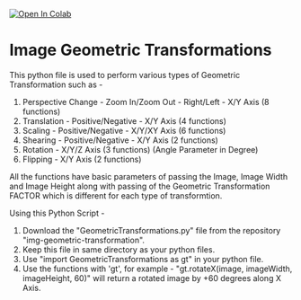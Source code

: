 [![Open In Colab](https://colab.research.google.com/assets/colab-badge.svg)](https://colab.research.google.com/gist/baijudodhia/7dc2c2241248c9814b9550655e042eac/demo.ipynb)


# Image Geometric Transformations
This python file is used to perform various types of Geometric Transformation such as -
1. Perspective Change - Zoom In/Zoom Out - Right/Left - X/Y Axis (8 functions)
2. Translation - Positive/Negative - X/Y Axis (4 functions)
3. Scaling - Positive/Negative - X/Y/XY Axis (6 functions)
4. Shearing - Positive/Negative - X/Y Axis (2 functions)
5. Rotation - X/Y/Z Axis (3 functions) (Angle Parameter in Degree)
6. Flipping - X/Y Axis (2 functions)

All the functions have basic parameters of passing the Image, Image Width and Image Height along with passing of the Geometric Transformation FACTOR which is different for each type of transformtion.

Using this Python Script - 
1. Download the "GeometricTransformations.py" file from the repository "img-geometric-transformation".
2. Keep this file in same directory as your python files.
3. Use "import GeometricTransformations as gt" in your python file.
4. Use the functions with 'gt', for example - "gt.rotateX(image, imageWidth, imageHeight, 60)" will return a rotated image by +60 degrees along X Axis.
